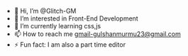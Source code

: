 - 👋 Hi, I’m @Glitch-GM
- 👀 I’m interested in Front-End Development
- 🌱 I’m currently learning css,js
- 📫 How to reach me gmail-gulshanmurmu23@gmail.com
- ⚡ Fun fact: I am also a part time editor
<!---
Glitch-GM/Glitch-GM is a ✨ special ✨ repository because its `README.md` (this file) appears on your GitHub profile.
You can click the Preview link to take a look at your changes.
--->
